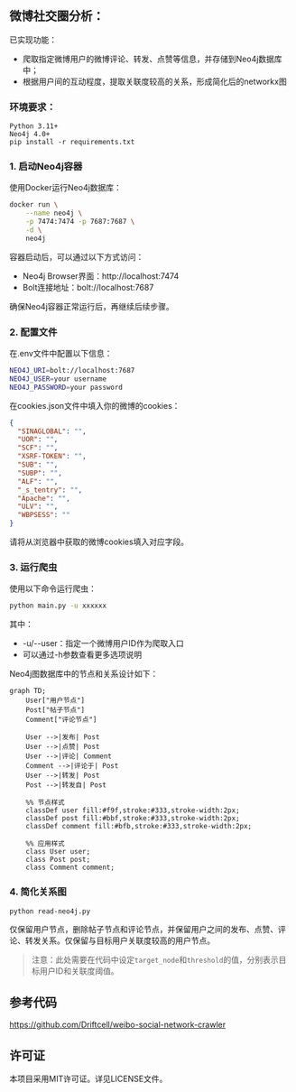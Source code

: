 ## 微博社交圈分析：
已实现功能：
* 爬取指定微博用户的微博评论、转发、点赞等信息，并存储到Neo4j数据库中；
* 根据用户间的互动程度，提取关联度较高的关系，形成简化后的networkx图

  
### 环境要求：

```
Python 3.11+
Neo4j 4.0+
pip install -r requirements.txt
```


### 1. 启动Neo4j容器

使用Docker运行Neo4j数据库：

```bash
docker run \
    --name neo4j \
    -p 7474:7474 -p 7687:7687 \
    -d \
    neo4j
```

容器启动后，可以通过以下方式访问：

- Neo4j Browser界面：http://localhost:7474
- Bolt连接地址：bolt://localhost:7687

确保Neo4j容器正常运行后，再继续后续步骤。

### 2. 配置文件

在.env文件中配置以下信息：

```bash
NEO4J_URI=bolt://localhost:7687
NEO4J_USER=your username
NEO4J_PASSWORD=your password
```

在cookies.json文件中填入你的微博的cookies：

```json
{
  "SINAGLOBAL": "",
  "UOR": "",
  "SCF": "",
  "XSRF-TOKEN": "",
  "SUB": "",
  "SUBP": "",
  "ALF": "",
  "_s_tentry": "",
  "Apache": "",
  "ULV": "",
  "WBPSESS": ""
}
```

请将从浏览器中获取的微博cookies填入对应字段。

### 3. 运行爬虫

使用以下命令运行爬虫：

```bash
python main.py -u xxxxxx
```

其中：

- -u/--user：指定一个微博用户ID作为爬取入口
- 可以通过-h参数查看更多选项说明



Neo4j图数据库中的节点和关系设计如下：

```mermaid
graph TD;
    User["用户节点"]
    Post["帖子节点"]
    Comment["评论节点"]
    
    User -->|发布| Post
    User -->|点赞| Post
    User -->|评论| Comment
    Comment -->|评论于| Post
    User -->|转发| Post
    Post -->|转发自| Post
    
    %% 节点样式
    classDef user fill:#f9f,stroke:#333,stroke-width:2px;
    classDef post fill:#bbf,stroke:#333,stroke-width:2px;
    classDef comment fill:#bfb,stroke:#333,stroke-width:2px;
    
    %% 应用样式
    class User user;
    class Post post;
    class Comment comment;
```
### 4. 简化关系图


```bash
python read-neo4j.py
```

仅保留用户节点，删除帖子节点和评论节点，并保留用户之间的发布、点赞、评论、转发关系。仅保留与目标用户关联度较高的用户节点。

> 注意：此处需要在代码中设定`target_node`和`threshold`的值，分别表示目标用户ID和关联度阈值。




## 参考代码
https://github.com/Driftcell/weibo-social-network-crawler

## 许可证

本项目采用MIT许可证。详见LICENSE文件。